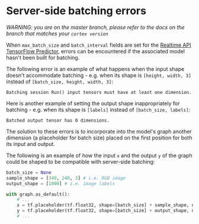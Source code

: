 # Server-side batching errors

_WARNING: you are on the master branch, please refer to the docs on the branch that matches your `cortex version`_

When `max_batch_size` and `batch_interval` fields are set for the [Realtime API TensorFlow Predictor](../workloads/realtime/predictors.md#tensorflow-predictor), errors can be encountered if the associated model hasn't been built for batching.

The following error is an example of what happens when the input shape doesn't accommodate batching - e.g. when its shape is `[height, width, 3]` instead of `[batch_size, height, width, 3]`:

```text
Batching session Run() input tensors must have at least one dimension.
```

Here is another example of setting the output shape inappropriately for batching - e.g. when its shape is `[labels]` instead of `[batch_size, labels]`:

```text
Batched output tensor has 0 dimensions.
```

The solution to these errors is to incorporate into the model's graph another dimension (a placeholder for batch size) placed on the first position for both its input and output.

The following is an example of how the input `x` and the output `y` of the graph could be shaped to be compatible with server-side batching:

```python
batch_size = None
sample_shape = [340, 240, 3] # i.e. RGB image
output_shape = [1000] # i.e. image labels

with graph.as_default():
    # ...
    x = tf.placeholder(tf.float32, shape=[batch_size] + sample_shape, name="input")
    y = tf.placeholder(tf.float32, shape=[batch_size] + output_shape, name="output")
    # ...
```
